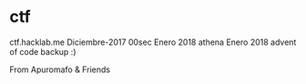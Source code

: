# ctf
ctf.hacklab.me  Diciembre-2017
00sec  Enero 2018
athena Enero 2018
advent of code  backup :)

From Apuromafo & Friends
